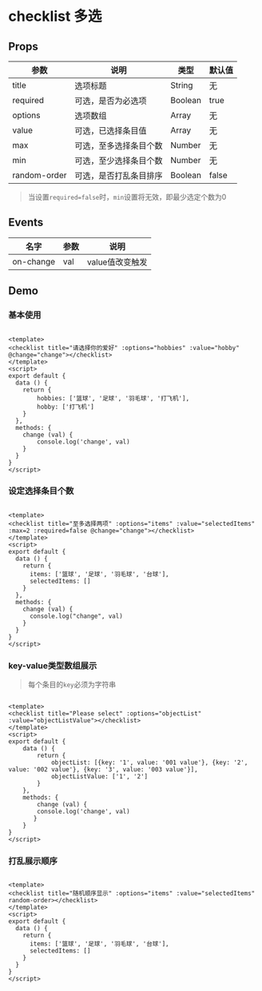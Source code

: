 # checklist 多选

## Props

| 参数         | 说明                  | 类型        | 默认值 |
| ----------- | ---------------------- | ---------- | ------- |
| title | 选项标题 | String | 无 |
| required| 可选，是否为必选项 | Boolean | true |
| options | 选项数组 | Array | 无 |
| value | 可选，已选择条目值 | Array | 无 |
| max | 可选，至多选择条目个数 | Number | 无 |
| min | 可选，至少选择条目个数 | Number | 无 |
| random-order | 可选，是否打乱条目排序 | Boolean | false |

> 当设置`required=false`时，`min`设置将无效，即最少选定个数为0

## Events
| 名字 | 参数 | 说明 |
|--|--|--|
| on-change | val | value值改变触发 |

## Demo

### 基本使用

```

<template>
<checklist title="请选择你的爱好" :options="hobbies" :value="hobby" @change="change"></checklist>
</template>
<script>
export default {
  data () {
  	return {
  		hobbies: ['篮球', '足球', '羽毛球', '打飞机'],
  		hobby: ['打飞机']
  	}
  },
  methods: {
  	change (val) {
  		console.log('change', val)
  	}
  }
}
</script>
```

### 设定选择条目个数

``` 

<template>
<checklist title="至多选择两项" :options="items" :value="selectedItems" :max=2 :required=false @change="change"></checklist>
</template>
<script>
export default {
  data () {
    return {
      items: ['篮球', '足球', '羽毛球', '台球'],
      selectedItems: []
    }
  },
  methods: {
    change (val) {
      console.log("change", val)
    }
  }
}
</script>

```


### key-value类型数组展示

> 每个条目的`key`必须为字符串

```

<template>
<checklist title="Please select" :options="objectList" :value="objectListValue"></checklist>
</template>
<script>
export default {
	data () {
		return {
			objectList: [{key: '1', value: '001 value'}, {key: '2', value: '002 value'}, {key: '3', value: '003 value'}],
			objectListValue: ['1', '2']
		}
	},
    methods: {
        change (val) {
        console.log('change', val)
       }
    }
}
</script>
```

### 打乱展示顺序

``` vux height=250 components=Checklist

<template>
<checklist title="随机顺序显示" :options="items" :value="selectedItems" random-order></checklist>
</template>
<script>
export default {
  data () {
    return {
      items: ['篮球', '足球', '羽毛球', '台球'],
      selectedItems: []
    }
  }
}
</script>

```